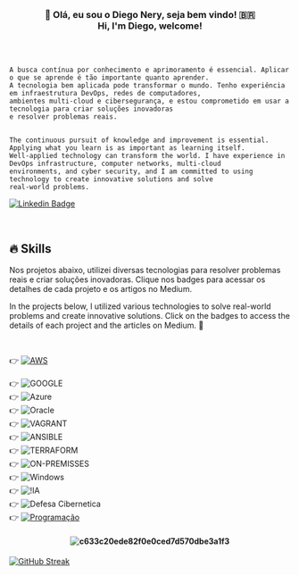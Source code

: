 
<h3 align="center">  <br>

👋 Olá, eu sou o Diego Nery, seja bem vindo! 🇧🇷 <br>
    Hi, I'm Diego, welcome!
<br>

</h3>

<br>

```

A busca contínua por conhecimento e aprimoramento é essencial. Aplicar o que se aprende é tão importante quanto aprender.
A tecnologia bem aplicada pode transformar o mundo. Tenho experiência em infraestrutura DevOps, redes de computadores,
ambientes multi-cloud e cibersegurança, e estou comprometido em usar a tecnologia para criar soluções inovadoras
e resolver problemas reais.


The continuous pursuit of knowledge and improvement is essential. Applying what you learn is as important as learning itself.
Well-applied technology can transform the world. I have experience in DevOps infrastructure, computer networks, multi-cloud
environments, and cyber security, and I am committed to using technology to create innovative solutions and solve
real-world problems.

```
</h3>

[![Linkedin Badge](https://img.shields.io/badge/-Linkedin-blue?style=for-the-badge&logo=Linkedin&logoColor=white&link=https://github.com/diegonery465)](https://www.linkedin.com/in/diego-nery-2a06151a7/)

<br>

## 🔥 Skills

Nos projetos abaixo, utilizei diversas tecnologias para resolver problemas reais e criar soluções inovadoras. Clique nos badges para acessar os detalhes de cada projeto e os artigos no Medium.

In the projects below, I utilized various technologies to solve real-world problems and create innovative solutions. Click on the badges to access the details of each project and the articles on Medium. 🚀

<br>

 👉 [![AWS](https://img.shields.io/badge/Amazon_AWS-FF9900?style=for-the-badge&logo=amazonaws&logoColor=white)](https://github.com/diegonery465/AWS-Projects)<br><br>
 👉 ![GOOGLE](https://img.shields.io/badge/Google_Cloud-4285F4?style=for-the-badge&logo=google-cloud&logoColor=white)<a href="/" target="_blank"></a></BR>
 👉 ![Azure](https://img.shields.io/badge/azure-%230072C6.svg?style=for-the-badge&logo=microsoftazure&logoColor=white)<a href="/" target="_blank"></a></BR>
 👉 ![Oracle](https://img.shields.io/badge/Oracle-F80000?style=for-the-badge&logo=oracle&logoColor=white)<a href="/" target="_blank"></a></BR>
 👉 ![VAGRANT](https://img.shields.io/badge/Vagrant-1868F2?style=for-the-badge&logo=Vagrant&logoColor=white)<a href="/" target="_blank"></a></BR>
 👉 ![ANSIBLE](https://img.shields.io/badge/Ansible-000000?style=for-the-badge&logo=ansible&logoColor=white)<a href="/" target="_blank"></a></BR>
 👉 ![TERRAFORM](https://img.shields.io/badge/Terraform-7B42BC?style=for-the-badge&logo=terraform&logoColor=white)<a href="/" target="_blank"></a></BR>
 👉 ![ON-PREMISSES](https://img.shields.io/badge/Linux-FCC624?style=for-the-badge&logo=linux&logoColor=black)<a href="/" target="_blank"></a></BR>
 👉 ![Windows](https://img.shields.io/badge/Windows-0078D6?style=for-the-badge&logo=windows&logoColor=white)<a href="/" target="_blank"></a></BR>
 👉 ![!IA](https://img.shields.io/badge/Artificial_Intelligence-Expert-blue?style=for-the-badge&logo=artificial-intelligence&logoColor=white)<a href="/" target="_blank"></a></BR>
 👉 ![Defesa Cibernetica](https://img.shields.io/badge/Cybersecurity-Expert-green?style=for-the-badge&logo=cybersecurity&logoColor=white)<a href="/" target="_blank"></a></BR>
 👉 <a href="https://github.com/diegonery465/Projetos-HTML-CSS-JS" target="_blank">
      <img src="https://img.shields.io/badge/Programming-Expert-purple?style=for-the-badge&logo=code&logoColor=white" alt="Programação">
     </a>

<h4 align="center">
 
![c633c20ede82f0e0ced7d570dbe3a1f3](https://user-images.githubusercontent.com/70382532/138322189-2db8df52-9dcb-40a0-88a8-c365466bd33d.gif)

</h4>

<!-- GithubStats -->
[![GitHub Streak](https://streak-stats.demolab.com/?user=diegonery465&theme=bear&background=000&border=30A3DC&dates=FFF)](https://git.io/streak-stats)















